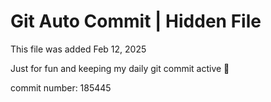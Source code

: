 # Git Auto Commit | Hidden File

This file was added Feb 12, 2025

Just for fun and keeping my daily git commit active 🤪

commit number: 185445
